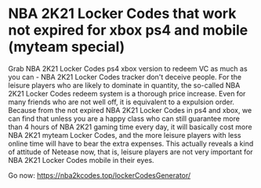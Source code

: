 # NBA 2K21 Locker Codes that work not expired for xbox ps4 and mobile (myteam special)

Grab NBA 2K21 Locker Codes ps4 xbox version to redeem VC as much as you can - NBA 2K21 Locker Codes tracker don't deceive people. For the leisure players who are likely to dominate in quantity, the so-called NBA 2K21 Locker Codes redeem system is a thorough price increase. Even for many friends who are not well off, it is equivalent to a expulsion order. Because from the not expired NBA 2K21 Locker Codes in ps4 and xbox, we can find that unless you are a happy class who can still guarantee more than 4 hours of NBA 2K21 gaming time every day, it will basically cost more NBA 2K21 myteam Locker Codes, and the more leisure players with less online time will have to bear the extra expenses. This actually reveals a kind of attitude of Netease now, that is, leisure players are not very important for NBA 2K21 Locker Codes mobile in their eyes.

Go now: https://nba2kcodes.top/lockerCodesGenerator/
